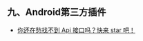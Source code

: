 ## 九、Android第三方插件
- [你还在愁找不到 Api 接口吗？快来 star 吧！](http://blog.csdn.net/ziwang_/article/details/61614910)